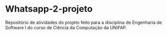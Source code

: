 # Whatsapp-2-projeto
Repositório de atividades do projeto feito para a disciplina de Engenharia de Software I do curso de Ciência da Computação da UNIFAP.
